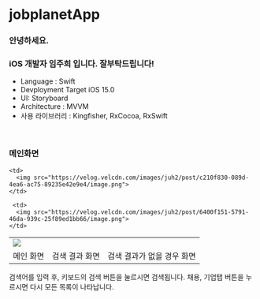 # jobplanetApp


### 안녕하세요. 
### iOS 개발자 임주희 입니다. 잘부탁드립니다!


- Language : Swift
- Devployment Target iOS 15.0 
- UI: Storyboard
- Architecture : MVVM
- 사용 라이브러리 : Kingfisher, RxCocoa, RxSwift


<br>


### 메인화면

<table>
  <tr>
    <td>
      <img src="https://velog.velcdn.com/images/juh2/post/5a716217-f038-4c8e-9f60-aad0c5d47095/image.png">
    </td>
    
    <td>
      <img src="https://velog.velcdn.com/images/juh2/post/c210f830-089d-4ea6-ac75-89235e42e9e4/image.png">
    </td>
    
     <td>
      <img src="https://velog.velcdn.com/images/juh2/post/6400f151-5791-46da-939c-25f89ed1bb66/image.png">
    </td>
  </tr>
  
  <tr>
    <td>메인 화면</td>
    <td> 검색 결과 화면</td>
    <td> 검색 결과가 없을 경우 화면</td>
  </tr>
</table>



검색어를 입력 후, 키보드의 검색 버튼을 눌르시면 검색됩니다.
채용, 기업탭 버튼을 누르시면 다시 모든 목록이 나타납니다.


